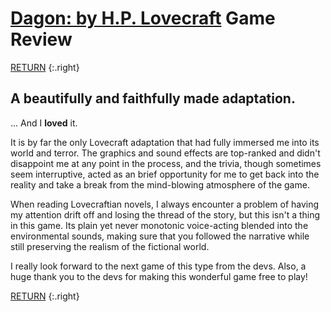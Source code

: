 # [Dagon: by H.P. Lovecraft](https://store.steampowered.com/app/1481400/Dagon_by_H_P_Lovecraft/) Game Review

[RETURN](/games/)
{:.right}

## A beautifully and faithfully made adaptation.
... And I **loved** it.

It is by far the only Lovecraft adaptation that had fully immersed me into its world and terror.  The graphics and sound effects are top-ranked and didn't disappoint me at any point in the process, and the trivia, though sometimes seem interruptive, acted as an brief opportunity for me to get back into the reality and take a break from the mind-blowing atmosphere of the game.

When reading Lovecraftian novels, I always encounter a problem of having my attention drift off and losing the thread of the story, but this isn't a thing in this game. Its plain yet never monotonic voice-acting blended into the environmental sounds, making sure that you followed the narrative while still preserving the realism of the fictional world. 

I really look forward to the next game of this type from the devs. Also, a huge thank you to the devs for making this wonderful game free to play!

[RETURN](/games/)
{:.right}
